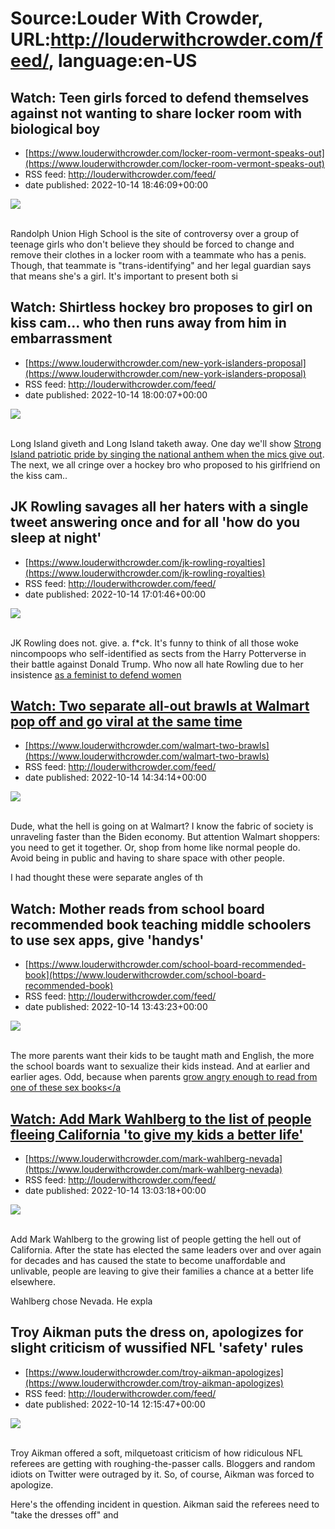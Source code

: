 # Source:Louder With Crowder, URL:http://louderwithcrowder.com/feed/, language:en-US

## Watch: Teen girls forced to defend themselves against not wanting to share locker room with biological boy
 - [https://www.louderwithcrowder.com/locker-room-vermont-speaks-out](https://www.louderwithcrowder.com/locker-room-vermont-speaks-out)
 - RSS feed: http://louderwithcrowder.com/feed/
 - date published: 2022-10-14 18:46:09+00:00

<img src="https://www.louderwithcrowder.com/media-library/image.png?id=31947036&amp;width=1245&amp;height=700&amp;coordinates=0%2C0%2C0%2C118" /><br /><br /><p>Randolph Union High School is the site of controversy over a group of teenage girls who don't believe they should be forced to change and remove their clothes in a locker room with a teammate who has a penis. Though, that teammate is "trans-identifying" and her legal guardian says that means she's a girl. It's important to present both si

## Watch: Shirtless hockey bro proposes to girl on kiss cam... who then runs away from him in embarrassment
 - [https://www.louderwithcrowder.com/new-york-islanders-proposal](https://www.louderwithcrowder.com/new-york-islanders-proposal)
 - RSS feed: http://louderwithcrowder.com/feed/
 - date published: 2022-10-14 18:00:07+00:00

<img src="https://www.louderwithcrowder.com/media-library/image.png?id=31946835&amp;width=1245&amp;height=700&amp;coordinates=0%2C0%2C0%2C118" /><br /><br /><p>Long Island giveth and Long Island taketh away. One day we'll show <a href="https://www.louderwithcrowder.com/national-anthemnew-york-islanders" target="_blank">Strong Island patriotic pride by singing the national anthem when the mics give out</a>. The next, we all cringe over a hockey bro who proposed to his girlfriend on the kiss cam..

## JK Rowling savages all her haters with a single tweet answering once and for all 'how do you sleep at night'
 - [https://www.louderwithcrowder.com/jk-rowling-royalties](https://www.louderwithcrowder.com/jk-rowling-royalties)
 - RSS feed: http://louderwithcrowder.com/feed/
 - date published: 2022-10-14 17:01:46+00:00

<img src="https://www.louderwithcrowder.com/media-library/image.png?id=31946576&amp;width=1245&amp;height=700&amp;coordinates=0%2C0%2C0%2C145" /><br /><br /><p>JK Rowling does not. give. a. f*ck. It's funny to think of all those woke nincompoops who self-identified as sects from the Harry Potterverse in their battle against Donald Trump. Who now all hate Rowling due to her insistence <a href="https://www.louderwithcrowder.com/jk-rowling-defies-hater" target="_blank">as a feminist to defend women

## Watch: Two separate all-out brawls at Walmart pop off and go viral at the same time
 - [https://www.louderwithcrowder.com/walmart-two-brawls](https://www.louderwithcrowder.com/walmart-two-brawls)
 - RSS feed: http://louderwithcrowder.com/feed/
 - date published: 2022-10-14 14:34:14+00:00

<img src="https://www.louderwithcrowder.com/media-library/image.png?id=31945824&amp;width=1245&amp;height=700&amp;coordinates=0%2C59%2C0%2C59" /><br /><br /><p>Dude, what the hell is going on at Walmart? I know the fabric of society is unraveling faster than the Biden economy. But attention Walmart shoppers: you need to get it together. Or, shop from home like normal people do. Avoid being in public and having to share space with other people.</p><p>I had thought these were separate angles of th

## Watch: Mother reads from school board recommended book teaching middle schoolers to use sex apps, give 'handys'
 - [https://www.louderwithcrowder.com/school-board-recommended-book](https://www.louderwithcrowder.com/school-board-recommended-book)
 - RSS feed: http://louderwithcrowder.com/feed/
 - date published: 2022-10-14 13:43:23+00:00

<img src="https://www.louderwithcrowder.com/media-library/image.png?id=31945607&amp;width=1245&amp;height=700&amp;coordinates=0%2C0%2C0%2C118" /><br /><br /><p>The more parents want their kids to be taught math and English, the more the school boards want to sexualize their kids instead. And at earlier and earlier ages. Odd, because when parents <a href="https://www.louderwithcrowder.com/school-board-chicago-summer-reading" target="_blank">grow angry enough to read from one of these sex books</a

## Watch: Add Mark Wahlberg to the list of people fleeing California 'to give my kids a better life'
 - [https://www.louderwithcrowder.com/mark-wahlberg-nevada](https://www.louderwithcrowder.com/mark-wahlberg-nevada)
 - RSS feed: http://louderwithcrowder.com/feed/
 - date published: 2022-10-14 13:03:18+00:00

<img src="https://www.louderwithcrowder.com/media-library/image.png?id=31945581&amp;width=1245&amp;height=700&amp;coordinates=0%2C63%2C0%2C55" /><br /><br /><p>Add Mark Wahlberg to the growing list of people getting the hell out of California. After the state has elected the same leaders over and over again for decades and has caused the state to become unaffordable and unlivable, people are leaving to give their families a chance at a better life elsewhere.</p><p>Wahlberg chose Nevada. He expla

## Troy Aikman puts the dress on, apologizes for slight criticism of wussified NFL 'safety' rules
 - [https://www.louderwithcrowder.com/troy-aikman-apologizes](https://www.louderwithcrowder.com/troy-aikman-apologizes)
 - RSS feed: http://louderwithcrowder.com/feed/
 - date published: 2022-10-14 12:15:47+00:00

<img src="https://www.louderwithcrowder.com/media-library/image.png?id=31945306&amp;width=1245&amp;height=700&amp;coordinates=0%2C74%2C0%2C44" /><br /><br /><p>Troy Aikman offered a soft, milquetoast criticism of how ridiculous NFL referees are getting with roughing-the-passer calls. Bloggers and random idiots on Twitter were outraged by it. So, of course, Aikman was forced to apologize.</p><p>Here's the offending incident in question. Aikman said the referees need to "take the dresses off" and 

